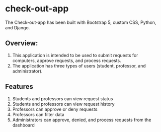 # check-out-app
The Check-out-app has been built with Bootstrap 5, custom CSS, Python, and Django.

## Overview:
1. This application is intended to be used to submit requests for computers, approve requests, and process requests. 
2. The application has three types of users (student, professor, and administrator). 

## Features
1. Students and professors can view request status
2. Students and professors can view request history
3. Professors can approve or deny requests
4. Professors can filter data
5. Administrators can approve, denied, and process requests from the dashboard
